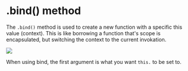 # .bind() method

The <code>.bind()</code> method is used to create a new function with a specific this value (context). This is like borrowing a function that's scope is encapsulated, but switching the context to the current invokation.

![](/assets/bind.png)

When using bind, the first argument is what you want <code>this.</code> to be set to.
